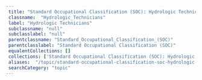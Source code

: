 ```yaml
--- 
 title: "Standard Occupational Classification (SOC): Hydrologic Technicians" 
 classname:  "Hydrologic_Technicians" 
 label: "Hydrologic Technicians" 
 subclassname: "null" 
 subclasslabel: "null" 
 parentclassname: "Standard_Occupational_Classification_(SOC)" 
 parentclasslabel: "Standard Occupational Classification (SOC)" 
 equalentCollections: [] 
 collections: ['Standard Occupational Classification (SOC): Hydrologic Technicians']
 aliases:  "/topic/standard-occupational-classification-soc-hydrologic-technicians"  
 searchCategory: "topic" 
---
```

